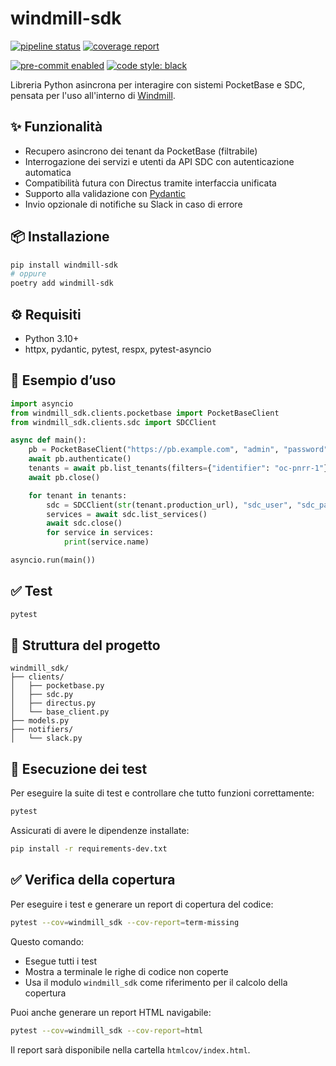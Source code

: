 # windmill-sdk
[![pipeline status](https://gitlab.com/opencity-labs/windmill-sdk/badges/master/pipeline.svg)](https://gitlab.com/opencity-labs/windmill-sdk/commits/master)
[![coverage report](https://gitlab.com/opencity-labs/windmill-sdk/badges/master/coverage.svg)](https://gitlab.comopencity-labs/windmill-sdk/commits/master>)


[![pre-commit enabled](https://img.shields.io/badge/pre--commit-enabled-brightgreen?logo=pre-commit)](https://pre-commit.com/)
[![code style: black](https://img.shields.io/badge/code%20style-black-000000.svg?logo=python&labelColor=gray)](https://github.com/psf/black)

Libreria Python asincrona per interagire con sistemi PocketBase e SDC, pensata per l'uso all'interno di [Windmill](https://windmill.dev).

## ✨ Funzionalità

- Recupero asincrono dei tenant da PocketBase (filtrabile)
- Interrogazione dei servizi e utenti da API SDC con autenticazione automatica
- Compatibilità futura con Directus tramite interfaccia unificata
- Supporto alla validazione con [Pydantic](https://docs.pydantic.dev/)
- Invio opzionale di notifiche su Slack in caso di errore

## 📦 Installazione

```bash
pip install windmill-sdk
# oppure
poetry add windmill-sdk
```

## ⚙️ Requisiti

- Python 3.10+
- httpx, pydantic, pytest, respx, pytest-asyncio

## 🚀 Esempio d’uso

```python
import asyncio
from windmill_sdk.clients.pocketbase import PocketBaseClient
from windmill_sdk.clients.sdc import SDCClient

async def main():
    pb = PocketBaseClient("https://pb.example.com", "admin", "password")
    await pb.authenticate()
    tenants = await pb.list_tenants(filters={"identifier": "oc-pnrr-1"})
    await pb.close()

    for tenant in tenants:
        sdc = SDCClient(str(tenant.production_url), "sdc_user", "sdc_pass")
        services = await sdc.list_services()
        await sdc.close()
        for service in services:
            print(service.name)

asyncio.run(main())
```

## ✅ Test

```bash
pytest
```

## 📁 Struttura del progetto

```
windmill_sdk/
├── clients/
│   ├── pocketbase.py
│   ├── sdc.py
│   ├── directus.py
│   └── base_client.py
├── models.py
├── notifiers/
│   └── slack.py
```

## 🧪 Esecuzione dei test

Per eseguire la suite di test e controllare che tutto funzioni correttamente:

```bash
pytest
 ```

Assicurati di avere le dipendenze installate:

```bash
pip install -r requirements-dev.txt
 ```

## ✅ Verifica della copertura

Per eseguire i test e generare un report di copertura del codice:
```bash
pytest --cov=windmill_sdk --cov-report=term-missing
```

Questo comando:
- Esegue tutti i test
- Mostra a terminale le righe di codice non coperte
- Usa il modulo `windmill_sdk` come riferimento per il calcolo della copertura

Puoi anche generare un report HTML navigabile:
```bash
pytest --cov=windmill_sdk --cov-report=html
```
Il report sarà disponibile nella cartella `htmlcov/index.html`.
